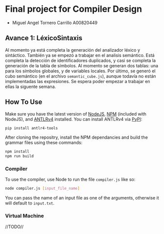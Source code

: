 # Final project for Compiler Design
* Miguel Angel Tornero Carrillo A00820449
## Avance 1: LéxicoSintaxis
Al momento ya está completa la generación del analizador léxico y sintáctico. También ya se empezó a trabajar en el analisis semántico. Está completa la detección de identificadores duplicados, y casi se completa la generación de la tabla de símbolos. Al momento se generan dos tablas: una para los símbolos globales, y de variables locales. Por último, se generó el cubo semántico (en el archivo `semantic_cube.js`), aunque todavía no están implementadas las expresiones. Se espera poder empezar a trabajar en ellas la siguente semana.
## How To Use
Make sure you have the latest version of [NodeJS](https://nodejs.org/), [NPM](https://www.npmjs.com/) (included with NodeJS), and [ANTLRv4](https://www.antlr.org/) installed. You can install ANTLRv4 via [PyPI](https://pypi.org/):
```bash
pip install antlr4-tools
```
After cloning the repositry, install the NPM dependancies and build the grammar files using these commands:
```bash
npm install
npm run build
```
### Compiler
To use the compiler, use Node to run the file `compiler.js` like so:
```bash
node compiler.js [input_file_name]
```
You can pass the name of an input file as one of the arguments, otherwise it will default to `input.txt`.
### Virtual Machine
//TODO//